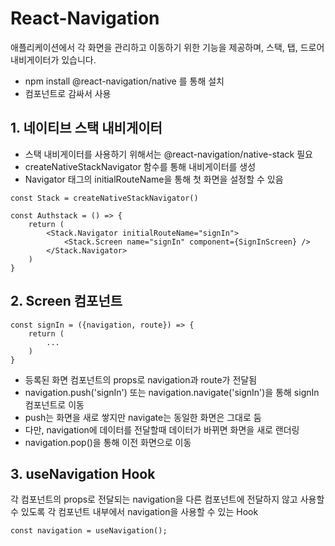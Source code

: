# React-Navigation

애플리케이션에서 각 화면을 관리하고 이동하기 위한 기능을 제공하며,
스택, 탭, 드로어 내비게이터가 있습니다.

- npm install @react-navigation/native 를 통해 설치
- <NavigationContainer> 컴포넌트로 감싸서 사용

## 1. 네이티브 스택 내비게이터

- 스택 내비게이터를 사용하기 위해서는 @react-navigation/native-stack 필요
- createNativeStackNavigator 함수를 통해 내비게이터를 생성
- Navigator 태그의 initialRouteName을 통해 첫 화면을 설정할 수 있음

```
const Stack = createNativeStackNavigator()

const Authstack = () => {
    return (
        <Stack.Navigator initialRouteName="signIn">
            <Stack.Screen name="signIn" component={SignInScreen} />
        </Stack.Navigator>
    )
}
```

## 2. Screen 컴포넌트

```
const signIn = ({navigation, route}) => {
    return (
        ...
    )
}
```

- 등록된 화면 컴포넌트의 props로 navigation과 route가 전달됨
- navigation.push('signIn') 또는 navigation.navigate('signIn')을 통해 signIn 컴포넌트로 이동
- push는 화면을 새로 쌓지만 navigate는 동일한 화면은 그대로 둠
- 다만, navigation에 데이터를 전달할때 데이터가 바뀌면 화면을 새로 랜더링
- navigation.pop()을 통해 이전 화면으로 이동

## 3. useNavigation Hook

각 컴포넌트의 props로 전달되는 navigation을 다른 컴포넌트에 전달하지 않고 사용할 수 있도록 각 컴포넌트 내부에서 navigation을 사용할 수 있는 Hook

```
const navigation = useNavigation();

```
